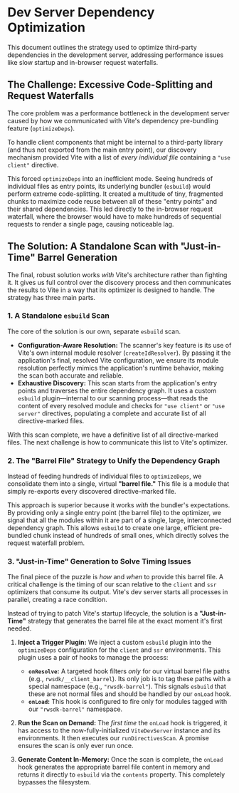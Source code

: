 # Dev Server Dependency Optimization

This document outlines the strategy used to optimize third-party dependencies in the development server, addressing performance issues like slow startup and in-browser request waterfalls.

## The Challenge: Excessive Code-Splitting and Request Waterfalls

The core problem was a performance bottleneck in the development server caused by how we communicated with Vite's dependency pre-bundling feature (`optimizeDeps`).

To handle client components that might be internal to a third-party library (and thus not exported from the main entry point), our discovery mechanism provided Vite with a list of *every individual file* containing a `"use client"` directive.

This forced `optimizeDeps` into an inefficient mode. Seeing hundreds of individual files as entry points, its underlying bundler (`esbuild`) would perform extreme code-splitting. It created a multitude of tiny, fragmented chunks to maximize code reuse between all of these "entry points" and their shared dependencies. This led directly to the in-browser request waterfall, where the browser would have to make hundreds of sequential requests to render a single page, causing noticeable lag.

## The Solution: A Standalone Scan with "Just-in-Time" Barrel Generation

The final, robust solution works *with* Vite's architecture rather than fighting it. It gives us full control over the discovery process and then communicates the results to Vite in a way that its optimizer is designed to handle. The strategy has three main parts.

### 1. A Standalone `esbuild` Scan

The core of the solution is our own, separate `esbuild` scan.
-   **Configuration-Aware Resolution:** The scanner's key feature is its use of Vite's own internal module resolver (`createIdResolver`). By passing it the application's final, resolved Vite configuration, we ensure its module resolution perfectly mimics the application's runtime behavior, making the scan both accurate and reliable.
-   **Exhaustive Discovery:** This scan starts from the application's entry points and traverses the entire dependency graph. It uses a custom `esbuild` plugin—internal to our scanning process—that reads the content of every resolved module and checks for `"use client"` or `"use server"` directives, populating a complete and accurate list of all directive-marked files.

With this scan complete, we have a definitive list of all directive-marked files. The next challenge is how to communicate this list to Vite's optimizer.

### 2. The "Barrel File" Strategy to Unify the Dependency Graph

Instead of feeding hundreds of individual files to `optimizeDeps`, we consolidate them into a single, virtual **"barrel file."** This file is a module that simply re-exports every discovered directive-marked file.

This approach is superior because it works *with* the bundler's expectations. By providing only a single entry point (the barrel file) to the optimizer, we signal that all the modules within it are part of a single, large, interconnected dependency graph. This allows `esbuild` to create one large, efficient pre-bundled chunk instead of hundreds of small ones, which directly solves the request waterfall problem.

### 3. "Just-in-Time" Generation to Solve Timing Issues

The final piece of the puzzle is *how* and *when* to provide this barrel file. A critical challenge is the timing of our scan relative to the `client` and `ssr` optimizers that consume its output. Vite's dev server starts all processes in parallel, creating a race condition.

Instead of trying to patch Vite's startup lifecycle, the solution is a **"Just-in-Time"** strategy that generates the barrel file at the exact moment it's first needed.

1.  **Inject a Trigger Plugin:** We inject a custom `esbuild` plugin into the `optimizeDeps` configuration for the `client` and `ssr` environments. This plugin uses a pair of hooks to manage the process:
    -   **`onResolve`:** A targeted hook filters *only* for our virtual barrel file paths (e.g., `rwsdk/__client_barrel`). Its only job is to tag these paths with a special namespace (e.g., `"rwsdk-barrel"`). This signals `esbuild` that these are not normal files and should be handled by our `onLoad` hook.
    -   **`onLoad`:** This hook is configured to fire only for modules tagged with our `"rwsdk-barrel"` namespace.

2.  **Run the Scan on Demand:** The *first time* the `onLoad` hook is triggered, it has access to the now-fully-initialized `ViteDevServer` instance and its environments. It then executes our `runDirectivesScan`. A promise ensures the scan is only ever run once.

3.  **Generate Content In-Memory:** Once the scan is complete, the `onLoad` hook generates the appropriate barrel file content in memory and returns it directly to `esbuild` via the `contents` property. This completely bypasses the filesystem.